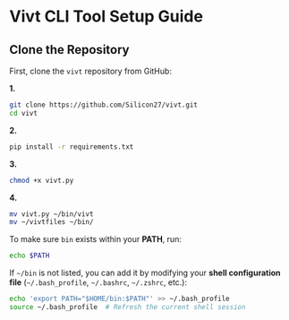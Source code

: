 # Vivt CLI Tool Setup Guide

## Clone the Repository

First, clone the `vivt` repository from GitHub:

**1.**
```sh
git clone https://github.com/Silicon27/vivt.git
cd vivt
```
**2.**
```sh
pip install -r requirements.txt
```
**3.**
```sh
chmod +x vivt.py
```
**4.**
```sh
mv vivt.py ~/bin/vivt
mv ~/vivtfiles ~/bin/
```

To make sure `bin` exists within your **PATH**, run:
```sh
echo $PATH
```

If `~/bin` is not listed, you can add it by modifying your **shell configuration file** (`~/.bash_profile`, `~/.bashrc`, `~/.zshrc`, etc.):
```sh
echo 'export PATH="$HOME/bin:$PATH"' >> ~/.bash_profile
source ~/.bash_profile  # Refresh the current shell session
```

